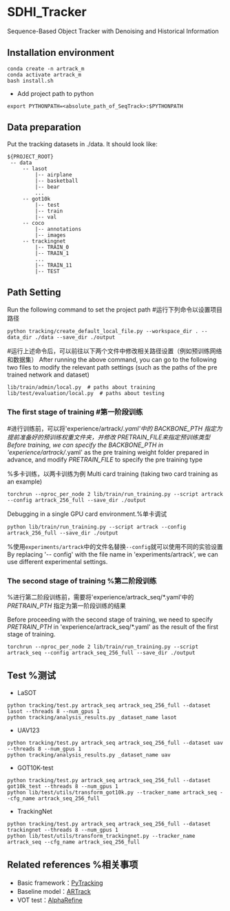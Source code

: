 # SDHI_Tracker
Sequence-Based Object Tracker with Denoising and Historical Information

## Installation environment
```
conda create -n artrack_m
conda activate artrack_m
bash install.sh
```

* Add project path to python
```
export PYTHONPATH=<absolute_path_of_SeqTrack>:$PYTHONPATH
```

## Data preparation
Put the tracking datasets in ./data. It should look like:
   ```
   ${PROJECT_ROOT}
    -- data
        -- lasot
            |-- airplane
            |-- basketball
            |-- bear
            ...
        -- got10k
            |-- test
            |-- train
            |-- val
        -- coco
            |-- annotations
            |-- images
        -- trackingnet
            |-- TRAIN_0
            |-- TRAIN_1
            ...
            |-- TRAIN_11
            |-- TEST
   ```

## Path Setting
Run the following command to set the project path #运行下列命令以设置项目路径
```
python tracking/create_default_local_file.py --workspace_dir . --data_dir ./data --save_dir ./output
```
#运行上述命令后，可以前往以下两个文件中修改相关路径设置（例如预训练网络和数据集）
After running the above command, you can go to the following two files to modify the relevant path settings (such as the paths of the pre trained network and dataset)
```
lib/train/admin/local.py  # paths about training
lib/test/evaluation/local.py  # paths about testing
```

### The first stage of training #第一阶段训练
#进行训练前，可以将'experience/artrack/*.yaml'中的 *BACKBONE_PTH* 指定为提前准备好的预训练权重文件夹，并修改 *PRETRAIN_FILE*来指定预训练类型
Before training, we can specify the *BACKBONE_PTH* in 'experience/artrack/*.yaml' as the pre training weight folder prepared in advance, and modify *PRETRAIN_FILE* to specify the pre training type

%多卡训练，以两卡训练为例
Multi card training (taking two card training as an example)
```
torchrun --nproc_per_node 2 lib/train/run_training.py --script artrack --config artrack_256_full --save_dir ./output
```

Debugging in a single GPU card environment.%单卡调试

```
python lib/train/run_training.py --script artrack --config artrack_256_full --save_dir ./output
```

%使用`experiments/artrack`中的文件名替换`--config`就可以使用不同的实验设置
By replacing '-- config' with the file name in 'experiments/artrack', we can use different experimental settings.

### The second stage of training %第二阶段训练

%进行第二阶段训练前，需要将'experience/artrack_seq/*.yaml'中的 *PRETRAIN_PTH* 指定为第一阶段训练的结果

Before proceeding with the second stage of training, we need to specify *PRETRAIN_PTH* in 'experience/artrack_seq/*.yaml' as the result of the first stage of training.

```
torchrun --nproc_per_node 2 lib/train/run_training.py --script artrack_seq --config artrack_seq_256_full --save_dir ./output
```

## Test %测试

- LaSOT
```
python tracking/test.py artrack_seq artrack_seq_256_full --dataset lasot --threads 8 --num_gpus 1
python tracking/analysis_results.py _dataset_name lasot
```
- UAV123
```
python tracking/test.py artrack_seq artrack_seq_256_full --dataset uav --threads 8 --num_gpus 1
python tracking/analysis_results.py _dataset_name uav
```
- GOT10K-test
```
python tracking/test.py artrack_seq artrack_seq_256_full --dataset got10k_test --threads 8 --num_gpus 1
python lib/test/utils/transform_got10k.py --tracker_name artrack_seq --cfg_name artrack_seq_256_full
```
- TrackingNet
```
python tracking/test.py artrack_seq artrack_seq_256_full --dataset trackingnet --threads 8 --num_gpus 1
python lib/test/utils/transform_trackingnet.py --tracker_name artrack_seq --cfg_name artrack_seq_256_full
```


## Related references %相关事项
* Basic framework：[PyTracking](https://github.com/visionml/pytracking)
* Baseline model：[ARTrack](https://github.com/MIV-XJTU/ARTrack) 
* VOT test：[AlphaRefine](https://github.com/MasterBin-IIAU/AlphaRefine)

